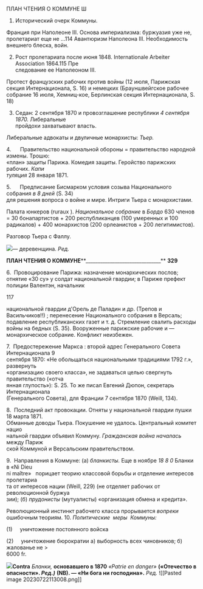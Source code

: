 ПЛАН ЧТЕНИЯ О КОММУНЕ Ш

1. Исторический очерк Коммуны.

Франция при Наполеоне III. Основа империализма: буржуазия уже не, пролетариат еще не ...114 Авантюризм Наполеона III. Необходимость внешнего блеска, войн.

2. Рост пролетариата после июня 1848. Internationale Arbeiter Association 1864.115 Пре­  
следование ее Наполеоном III.

Протест французских рабочих против войны (12 июля, Парижская секция Интер­национала, S. 16) и немецких (Брауншвейгское рабочее собрание 16 июля, Хемниц-кое, Берлинская секция Интернационала, S. 18)

3. Седан: 2 сентября 1870 и провозглашение республики _4 сентября 1870._ Либеральные  
пройдохи захватывают власть.

Либеральные адвокаты и двуличные монархисты: _Тъер._

4.      Правительство национальной обороны = правительство народной измены. Трошю:  
«план» защиты Парижа. Комедия защиты. Геройство парижских рабочих. _Капи­  
туляция_ 28 января 1871.

5.      Предписание Бисмарком условия созыва Национального собрания _в 8 дней_ (S. 34)  
для решения вопроса о войне и мире. Интриги Тьера с монархистами.

Палата юнкеров (ruraux ). _Национальное собрание_ в _Бордо_ 630 членов = 30 бона­партистов + 200 республиканцев (100 умеренных и 100 радикалов) + 400 монархи­стов (200 орлеанистов + 200 легитимистов).

Разговор Тьера с Фаллу.

![](file:///C:/Users/bot32/AppData/Local/Temp/msohtmlclip1/01/clip_image001.png)— деревенщина. _Ред._

  

**ПЛАН ЧТЕНИЯ О КОММУНЕ****_______________________________** **329**

6.  Провоцирование Парижа: назначение монархических послов; отнятие «30 су» у солдат национальной гвардии; в Париже префект полиции Валентэн, начальник

117

национальной гвардии д'Орель де Паладин и др. (Трепов и Васильчиков!!) ; пе­ренесение Национального собрания в Версаль; подавление республиканских газет и т. д. Стремление свалить расходы войны на бедных (S. 35). Вооруженные париж­ские рабочие и — монархическое собрание. Конфликт неизбежен.

7.  Предостережение Маркса : второй адрес Генерального Совета Интернационала 9  
сентября 1870: «Не обольщаться национальными традициями 1792 г.», развернуть  
«организацию своего класса», не задаваться целью свергнуть правительство («отча­  
янная глупость»): S. 25. То же писал Евгений Дюпон, секретарь Интернационала  
(Генерального Совета), для Франции 7 сентября 1870 (Weill, 134).

8.  Последний акт провокации. Отняты у национальной гвардии пушки 18 марта 1871.  
Обманные доводы Тьера. Покушение не удалось. Центральный комитет нацио­  
нальной гвардии объявил Коммуну. _Гражданская война началась_ между Париж­  
ской Коммуной и Версальским правительством.

9.  Направления в Коммуне: (а) _бланкисты._ Еще в ноябре _18 8 0_ Бланки в «Ni Dieu  
ni maître»   порицает теорию классовой борьбы и отделение интересов пролетариа­  
та от интересов нации (Weill, 229) (не отделяет рабочих от революционной буржуа­  
зии); (б) _прудонисты_ (мутуалисты) «организация обмена и кредита».

Революционный инстинкт рабочего класса прорывается _вопреки_ ошибочным тео­риям. 10. _Политические  меры  Коммуны:_

(1)     уничтожение постоянного войска

(2)     уничтожение бюрократии а) выборность всех чиновников; б) жалованье не >  
6000 fr.

![](file:///C:/Users/bot32/AppData/Local/Temp/msohtmlclip1/01/clip_image002.png)**Contra** _Бланки,_ **основавшего в 1870** _«Patrie en danger»_ **(«Отечество в опасности». _Ред.)_** **(NB). — «Ни бога ни господина».** _Ред._
![[Pasted image 20230722113008.png]]
